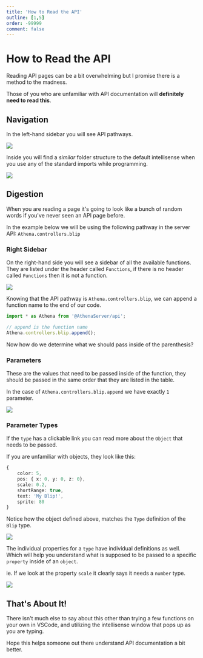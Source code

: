 ```yaml
---
title: 'How to Read the API'
outline: [1,5]
order: -99999
comment: false
---
```


# How to Read the API

Reading API pages can be a bit overwhelming but I promise there is a method to the madness.

Those of you who are unfamiliar with API documentation will **definitely need to read this**.

## Navigation

In the left-hand sidebar you will see API pathways.

![](https://i.imgur.com/WJS4vXa.png)

Inside you will find a _similar_ folder structure to the default intellisense when you use any of the standard imports while programming.

![](https://i.imgur.com/lmqhTIh.png)

## Digestion

When you are reading a page it's going to look like a bunch of random words if you've never seen an API page before.

In the example below we will be using the following pathway in the server API: `Athena.controllers.blip`

### Right Sidebar

On the right-hand side you will see a sidebar of all the available functions. They are listed under the header called `Functions`, if there is no header called `Functions` then it is not a function.

![](https://i.imgur.com/HoF4yxw.png)

Knowing that the API pathway is `Athena.controllers.blip`, we can append a function name to the end of our code.

```ts
import * as Athena from '@AthenaServer/api';

// append is the function name
Athena.controllers.blip.append();
```

Now how do we determine what we should pass inside of the parenthesis?

### Parameters

These are the values that need to be passed inside of the function, they should be passed in the same order that they are listed in the table.

In the case of `Athena.controllers.blip.append` we have exactly `1` parameter.

![](https://i.imgur.com/lqfC9sA.png)

### Parameter Types

If the `type` has a clickable link you can read more about the `Object` that needs to be passed.

If you are unfamiliar with objects, they look like this:

```ts
{
    color: 5,
    pos: { x: 0, y: 0, z: 0},
    scale: 0.2,
    shortRange: true,
    text: 'My Blip!',
    sprite: 80
}
```

Notice how the object defined above, matches the `Type` definition of the `Blip` type.

![](https://i.imgur.com/di45whh.png)

The individual properties for a `type` have individual definitions as well. Which will help you understand what is supposed to be passed to a specific `property` inside of an `object`.

ie. If we look at the property `scale` it clearly says it needs a `number` type.

![](https://i.imgur.com/8HT8amw.png)

## That's About It!

There isn't much else to say about this other than trying a few functions on your own in VSCode, and utilizing the intellisense window that pops up as you are typing.

Hope this helps someone out there understand API documentation a bit better.